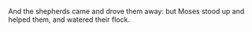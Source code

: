 And the shepherds came and drove them away: but Moses stood up and helped them, and watered their flock.
